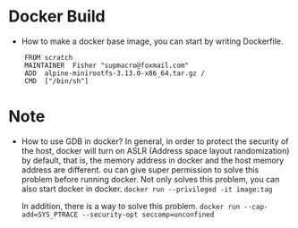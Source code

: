 
# Docker Build
* How to make a docker base image, you can start by writing Dockerfile. 
```
    FROM scratch
    MAINTAINER  Fisher "supmacro@foxmail.com"
    ADD  alpine-minirootfs-3.13.0-x86_64.tar.gz /
    CMD  ["/bin/sh"]
```

# Note
* How to use GDB in docker?
    In general, in order to protect the security of the host, docker will turn on ASLR 
    (Address space layout randomization) by default, that is, the memory address in 
    docker and the host memory address are different. ou can give super permission to 
    solve this problem before running docker. Not only solves this problem, you can also 
    start docker in docker.
`docker run --privileged -it image:tag`

    In addition, there is a way to solve this problem.
`docker run --cap-add=SYS_PTRACE --security-opt seccomp=unconfined`

